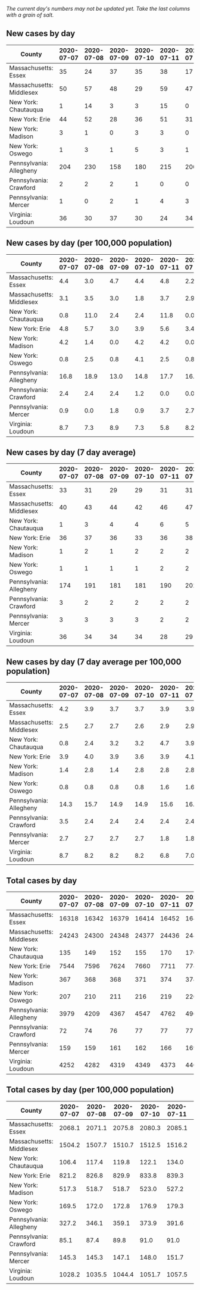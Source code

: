 _The current day's numbers may not be updated yet. Take the last columns with a grain of salt._
## New cases by day

| County | 2020-07-07 | 2020-07-08 | 2020-07-09 | 2020-07-10 | 2020-07-11 | 2020-07-12 | 2020-07-13 |
| --- | --- | --- | --- | --- | --- | --- | --- |
| Massachusetts: Essex | 35 | 24 | 37 | 35 | 38 | 17 | 16 |
| Massachusetts: Middlesex | 50 | 57 | 48 | 29 | 59 | 47 | 53 |
| New York: Chautauqua | 1 | 14 | 3 | 3 | 15 | 0 | 1 |
| New York: Erie | 44 | 52 | 28 | 36 | 51 | 31 | 24 |
| New York: Madison | 3 | 1 | 0 | 3 | 3 | 0 | 1 |
| New York: Oswego | 1 | 3 | 1 | 5 | 3 | 1 | 2 |
| Pennsylvania: Allegheny | 204 | 230 | 158 | 180 | 215 | 200 | 71 |
| Pennsylvania: Crawford | 2 | 2 | 2 | 1 | 0 | 0 | 1 |
| Pennsylvania: Mercer | 1 | 0 | 2 | 1 | 4 | 3 | 6 |
| Virginia: Loudoun | 36 | 30 | 37 | 30 | 24 | 34 | 24 |

## New cases by day (per 100,000 population)

| County | 2020-07-07 | 2020-07-08 | 2020-07-09 | 2020-07-10 | 2020-07-11 | 2020-07-12 | 2020-07-13 |
| --- | --- | --- | --- | --- | --- | --- | --- |
| Massachusetts: Essex | 4.4 | 3.0 | 4.7 | 4.4 | 4.8 | 2.2 | 2.0 |
| Massachusetts: Middlesex | 3.1 | 3.5 | 3.0 | 1.8 | 3.7 | 2.9 | 3.3 |
| New York: Chautauqua | 0.8 | 11.0 | 2.4 | 2.4 | 11.8 | 0.0 | 0.8 |
| New York: Erie | 4.8 | 5.7 | 3.0 | 3.9 | 5.6 | 3.4 | 2.6 |
| New York: Madison | 4.2 | 1.4 | 0.0 | 4.2 | 4.2 | 0.0 | 1.4 |
| New York: Oswego | 0.8 | 2.5 | 0.8 | 4.1 | 2.5 | 0.8 | 1.6 |
| Pennsylvania: Allegheny | 16.8 | 18.9 | 13.0 | 14.8 | 17.7 | 16.4 | 5.8 |
| Pennsylvania: Crawford | 2.4 | 2.4 | 2.4 | 1.2 | 0.0 | 0.0 | 1.2 |
| Pennsylvania: Mercer | 0.9 | 0.0 | 1.8 | 0.9 | 3.7 | 2.7 | 5.5 |
| Virginia: Loudoun | 8.7 | 7.3 | 8.9 | 7.3 | 5.8 | 8.2 | 5.8 |

## New cases by day (7 day average)

| County | 2020-07-07 | 2020-07-08 | 2020-07-09 | 2020-07-10 | 2020-07-11 | 2020-07-12 | 2020-07-13 |
| --- | --- | --- | --- | --- | --- | --- | --- |
| Massachusetts: Essex | 33 | 31 | 29 | 29 | 31 | 31 | 29 |
| Massachusetts: Middlesex | 40 | 43 | 44 | 42 | 46 | 47 | 49 |
| New York: Chautauqua | 1 | 3 | 4 | 4 | 6 | 5 | 5 |
| New York: Erie | 36 | 37 | 36 | 33 | 36 | 38 | 38 |
| New York: Madison | 1 | 2 | 1 | 2 | 2 | 2 | 2 |
| New York: Oswego | 1 | 1 | 1 | 1 | 2 | 2 | 2 |
| Pennsylvania: Allegheny | 174 | 191 | 181 | 181 | 190 | 201 | 180 |
| Pennsylvania: Crawford | 3 | 2 | 2 | 2 | 2 | 2 | 1 |
| Pennsylvania: Mercer | 3 | 3 | 3 | 3 | 2 | 2 | 2 |
| Virginia: Loudoun | 36 | 34 | 34 | 34 | 28 | 29 | 31 |

## New cases by day (7 day average per 100,000 population)

| County | 2020-07-07 | 2020-07-08 | 2020-07-09 | 2020-07-10 | 2020-07-11 | 2020-07-12 | 2020-07-13 |
| --- | --- | --- | --- | --- | --- | --- | --- |
| Massachusetts: Essex | 4.2 | 3.9 | 3.7 | 3.7 | 3.9 | 3.9 | 3.7 |
| Massachusetts: Middlesex | 2.5 | 2.7 | 2.7 | 2.6 | 2.9 | 2.9 | 3.0 |
| New York: Chautauqua | 0.8 | 2.4 | 3.2 | 3.2 | 4.7 | 3.9 | 3.9 |
| New York: Erie | 3.9 | 4.0 | 3.9 | 3.6 | 3.9 | 4.1 | 4.1 |
| New York: Madison | 1.4 | 2.8 | 1.4 | 2.8 | 2.8 | 2.8 | 2.8 |
| New York: Oswego | 0.8 | 0.8 | 0.8 | 0.8 | 1.6 | 1.6 | 1.6 |
| Pennsylvania: Allegheny | 14.3 | 15.7 | 14.9 | 14.9 | 15.6 | 16.5 | 14.8 |
| Pennsylvania: Crawford | 3.5 | 2.4 | 2.4 | 2.4 | 2.4 | 2.4 | 1.2 |
| Pennsylvania: Mercer | 2.7 | 2.7 | 2.7 | 2.7 | 1.8 | 1.8 | 1.8 |
| Virginia: Loudoun | 8.7 | 8.2 | 8.2 | 8.2 | 6.8 | 7.0 | 7.5 |

## Total cases by day

| County | 2020-07-07 | 2020-07-08 | 2020-07-09 | 2020-07-10 | 2020-07-11 | 2020-07-12 | 2020-07-13 |
| --- | --- | --- | --- | --- | --- | --- | --- |
| Massachusetts: Essex | 16318 | 16342 | 16379 | 16414 | 16452 | 16469 | 16485 |
| Massachusetts: Middlesex | 24243 | 24300 | 24348 | 24377 | 24436 | 24483 | 24536 |
| New York: Chautauqua | 135 | 149 | 152 | 155 | 170 | 170 | 171 |
| New York: Erie | 7544 | 7596 | 7624 | 7660 | 7711 | 7742 | 7766 |
| New York: Madison | 367 | 368 | 368 | 371 | 374 | 374 | 375 |
| New York: Oswego | 207 | 210 | 211 | 216 | 219 | 220 | 222 |
| Pennsylvania: Allegheny | 3979 | 4209 | 4367 | 4547 | 4762 | 4962 | 5033 |
| Pennsylvania: Crawford | 72 | 74 | 76 | 77 | 77 | 77 | 78 |
| Pennsylvania: Mercer | 159 | 159 | 161 | 162 | 166 | 169 | 175 |
| Virginia: Loudoun | 4252 | 4282 | 4319 | 4349 | 4373 | 4407 | 4431 |

## Total cases by day (per 100,000 population)

| County | 2020-07-07 | 2020-07-08 | 2020-07-09 | 2020-07-10 | 2020-07-11 | 2020-07-12 | 2020-07-13 |
| --- | --- | --- | --- | --- | --- | --- | --- |
| Massachusetts: Essex | 2068.1 | 2071.1 | 2075.8 | 2080.3 | 2085.1 | 2087.2 | 2089.3 |
| Massachusetts: Middlesex | 1504.2 | 1507.7 | 1510.7 | 1512.5 | 1516.2 | 1519.1 | 1522.4 |
| New York: Chautauqua | 106.4 | 117.4 | 119.8 | 122.1 | 134.0 | 134.0 | 134.7 |
| New York: Erie | 821.2 | 826.8 | 829.9 | 833.8 | 839.3 | 842.7 | 845.3 |
| New York: Madison | 517.3 | 518.7 | 518.7 | 523.0 | 527.2 | 527.2 | 528.6 |
| New York: Oswego | 169.5 | 172.0 | 172.8 | 176.9 | 179.3 | 180.2 | 181.8 |
| Pennsylvania: Allegheny | 327.2 | 346.1 | 359.1 | 373.9 | 391.6 | 408.0 | 413.9 |
| Pennsylvania: Crawford | 85.1 | 87.4 | 89.8 | 91.0 | 91.0 | 91.0 | 92.2 |
| Pennsylvania: Mercer | 145.3 | 145.3 | 147.1 | 148.0 | 151.7 | 154.4 | 159.9 |
| Virginia: Loudoun | 1028.2 | 1035.5 | 1044.4 | 1051.7 | 1057.5 | 1065.7 | 1071.5 |
